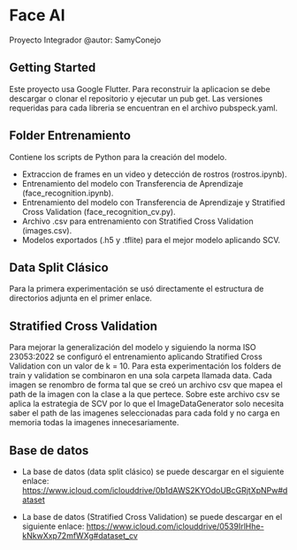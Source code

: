 # Face AI

Proyecto Integrador
@autor: SamyConejo

## Getting Started

Este proyecto usa Google Flutter. Para reconstruir la aplicacion se debe descargar o clonar el repositorio y ejecutar un pub get. 
Las versiones requeridas para cada libreria se encuentran en el archivo pubspeck.yaml.

## Folder Entrenamiento 
Contiene los scripts de Python para la creación del modelo.
  - Extraccion de frames en un video y detección de rostros (rostros.ipynb).
  - Entrenamiento del modelo con Transferencia de Aprendizaje (face_recognition.ipynb).
  - Entrenamiento del modelo con Transferencia de Aprendizaje y Stratified Cross Validation (face_recognition_cv.py).
  - Archivo .csv para entrenamiento con Stratified Cross Validation (images.csv).
  - Modelos exportados (.h5 y .tflite) para el mejor modelo aplicando SCV.
  
## Data Split Clásico
Para la primera experimentación se usó directamente el estructura de directorios adjunta en el primer enlace. 

## Stratified Cross Validation
Para mejorar la generalización del modelo y siguiendo la norma ISO 23053:2022 se configuró el entrenamiento aplicando Stratified Cross Validation con un valor de k = 10. Para esta experimentación los folders de train y validation se combinaron en una sola carpeta llamada data. Cada imagen se renombro de forma tal que se creó un archivo csv que mapea el path de la imagen con la clase a la que pertece. Sobre este archivo csv se aplica la estrategia de SCV por lo que el ImageDataGenerator solo necesita saber el path de las imagenes seleccionadas para cada fold y no carga en memoria todas la imagenes innecesariamente. 

## Base de datos
  - La base de datos (data split clásico) se puede descargar en el siguiente enlace: 
  https://www.icloud.com/iclouddrive/0b1dAWS2KYOdoUBcGRjtXpNPw#dataset  
  
   - La base de datos (Stratified Cross Validation) se puede descargar en el siguiente enlace: 
  https://www.icloud.com/iclouddrive/0539IrlHhe-kNkwXxp72mfWXg#dataset_cv

